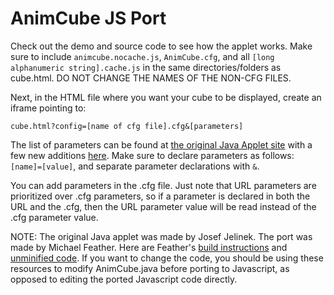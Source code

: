 # AnimCube JS Port
Check out the demo and source code to see how the applet works. Make sure to include `animcube.nocache.js`, `AnimCube.cfg`, and all `[long alphanumeric string].cache.js` in the same directories/folders as cube.html. DO NOT CHANGE THE NAMES OF THE NON-CFG FILES.

Next, in the HTML file where you want your cube to be displayed, create an iframe pointing to:

`cube.html?config=[name of cfg file].cfg&[parameters]`

The list of parameters can be found at [the original Java Applet site](http://software.rubikscube.info/AnimCube/) with a few new additions [here](http://irbsystems.com/test2/rc/animcube_customization2.html). Make sure to declare parameters as follows: `[name]=[value]`, and separate parameter declarations with `&`.

You can add parameters in the .cfg file. Just note that URL parameters are prioritized over .cfg parameters, so if a parameter is declared in both the URL and the .cfg, then the URL parameter value will be read instead of the .cfg parameter value.

NOTE: The original Java applet was made by Josef Jelinek. The port was made by Michael Feather. Here are Feather's [build instructions](http://irbsystems.com/test2/rc/build.html) and [unminified code](http://irbsystems.com/test2/rc/AnimCube/unminified/). If you want to change the code, you should be using these resources to modify AnimCube.java before porting to Javascript, as opposed to editing the ported Javascript code directly.
